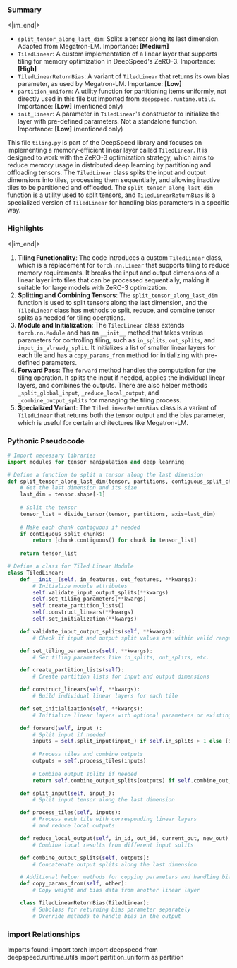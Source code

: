

### Summary

<|im_end|>

* `split_tensor_along_last_dim`: Splits a tensor along its last dimension. Adapted from Megatron-LM. Importance: **[Medium]**
* `TiledLinear`: A custom implementation of a linear layer that supports tiling for memory optimization in DeepSpeed's ZeRO-3. Importance: **[High]**
* `TiledLinearReturnBias`: A variant of `TiledLinear` that returns its own bias parameter, as used by Megatron-LM. Importance: **[Low]**
* `partition_uniform`: A utility function for partitioning items uniformly, not directly used in this file but imported from `deepspeed.runtime.utils`. Importance: **[Low]** (mentioned only)
* `init_linear`: A parameter in `TiledLinear`'s constructor to initialize the layer with pre-defined parameters. Not a standalone function. Importance: **[Low]** (mentioned only) 

This file `tiling.py` is part of the DeepSpeed library and focuses on implementing a memory-efficient linear layer called `TiledLinear`. It is designed to work with the ZeRO-3 optimization strategy, which aims to reduce memory usage in distributed deep learning by partitioning and offloading tensors. The `TiledLinear` class splits the input and output dimensions into tiles, processing them sequentially, and allowing inactive tiles to be partitioned and offloaded. The `split_tensor_along_last_dim` function is a utility used to split tensors, and `TiledLinearReturnBias` is a specialized version of `TiledLinear` for handling bias parameters in a specific way.

### Highlights

<|im_end|>

1. **Tiling Functionality**: The code introduces a custom `TiledLinear` class, which is a replacement for `torch.nn.Linear` that supports tiling to reduce memory requirements. It breaks the input and output dimensions of a linear layer into tiles that can be processed sequentially, making it suitable for large models with ZeRO-3 optimization.
2. **Splitting and Combining Tensors**: The `split_tensor_along_last_dim` function is used to split tensors along the last dimension, and the `TiledLinear` class has methods to split, reduce, and combine tensor splits as needed for tiling operations.
3. **Module and Initialization**: The `TiledLinear` class extends `torch.nn.Module` and has an `__init__` method that takes various parameters for controlling tiling, such as `in_splits`, `out_splits`, and `input_is_already_split`. It initializes a list of smaller linear layers for each tile and has a `copy_params_from` method for initializing with pre-defined parameters.
4. **Forward Pass**: The `forward` method handles the computation for the tiling operation. It splits the input if needed, applies the individual linear layers, and combines the outputs. There are also helper methods `_split_global_input`, `_reduce_local_output`, and `_combine_output_splits` for managing the tiling process.
5. **Specialized Variant**: The `TiledLinearReturnBias` class is a variant of `TiledLinear` that returns both the tensor output and the bias parameter, which is useful for certain architectures like Megatron-LM.

### Pythonic Pseudocode

```python
# Import necessary libraries
import modules for tensor manipulation and deep learning

# Define a function to split a tensor along the last dimension
def split_tensor_along_last_dim(tensor, partitions, contiguous_split_chunks=False):
    # Get the last dimension and its size
    last_dim = tensor.shape[-1]
    
    # Split the tensor
    tensor_list = divide_tensor(tensor, partitions, axis=last_dim)
    
    # Make each chunk contiguous if needed
    if contiguous_split_chunks:
        return [chunk.contiguous() for chunk in tensor_list]
    
    return tensor_list

# Define a class for Tiled Linear Module
class TiledLinear:
    def __init__(self, in_features, out_features, **kwargs):
        # Initialize module attributes
        self.validate_input_output_splits(**kwargs)
        self.set_tiling_parameters(**kwargs)
        self.create_partition_lists()
        self.construct_linears(**kwargs)
        self.set_initialization(**kwargs)

    def validate_input_output_splits(self, **kwargs):
        # Check if input and output split values are within valid ranges

    def set_tiling_parameters(self, **kwargs):
        # Set tiling parameters like in_splits, out_splits, etc.

    def create_partition_lists(self):
        # Create partition lists for input and output dimensions

    def construct_linears(self, **kwargs):
        # Build individual linear layers for each tile

    def set_initialization(self, **kwargs):
        # Initialize linear layers with optional parameters or existing layer

    def forward(self, input_):
        # Split input if needed
        inputs = self.split_input(input_) if self.in_splits > 1 else [input_]
        
        # Process tiles and combine outputs
        outputs = self.process_tiles(inputs)
        
        # Combine output splits if needed
        return self.combine_output_splits(outputs) if self.combine_out_splits else outputs

    def split_input(self, input_):
        # Split input tensor along the last dimension

    def process_tiles(self, inputs):
        # Process each tile with corresponding linear layers
        # and reduce local outputs

    def reduce_local_output(self, in_id, out_id, current_out, new_out):
        # Combine local results from different input splits

    def combine_output_splits(self, outputs):
        # Concatenate output splits along the last dimension

    # Additional helper methods for copying parameters and handling bias
    def copy_params_from(self, other):
        # Copy weight and bias data from another linear layer

    class TiledLinearReturnBias(TiledLinear):
        # Subclass for returning bias parameter separately
        # Override methods to handle bias in the output
```


### import Relationships

Imports found:
import torch
import deepspeed
from deepspeed.runtime.utils import partition_uniform as partition
